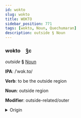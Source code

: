 ```yaml
---
id: wokto
slug: wokto
title: WOKTO
sidebar_position: 771
tags: [wokto, Noun, Quechumaran]
description: outside § Noun
---
```


### wokto&emsp;<span kind="abugida">ʒ̑c</span>

*outside* **§** [Noun](../../tags/Noun)

**IPA**: /ˈwɑk.tɑ/

**Verb**: to be the outside region

**Noun**: outside region

**Modifier**: outside-related/outer

<details>
    <summary>Origin</summary>
    Quechua waqta /waqta/<br/>
    <em>Quechumaran Language Family</em>
</details>